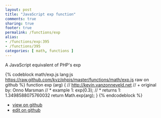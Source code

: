 ```yaml
---
layout: post
title: "JavaScript exp function"
comments: true
sharing: true
footer: true
permalink: /functions/exp
alias:
- /functions/exp:395
- /functions/395
categories: [ math, functions ]
---
```

A JavaScript equivalent of PHP's exp
<!-- more -->
{% codeblock math/exp.js lang:js https://raw.github.com/kvz/phpjs/master/functions/math/exp.js raw on github %}
function exp (arg) {
    // http://kevin.vanzonneveld.net
    // +   original by: Onno Marsman
    // *     example 1: exp(0.3);
    // *     returns 1: 1.3498588075760032
    return Math.exp(arg);
}
{% endcodeblock %}
<ul>
 <li><a href="https://github.com/kvz/phpjs/blob/master/functions/math/exp.js">view on github</a></li>
 <li><a href="https://github.com/kvz/phpjs/edit/master/functions/math/exp.js">edit on github</a></li>
</ul>

